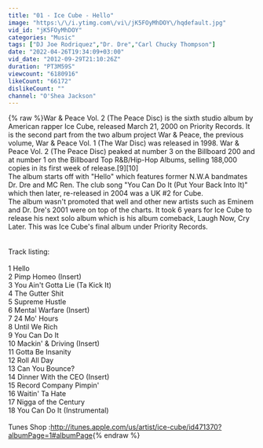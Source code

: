 ```yaml
---
title: "01 - Ice Cube - Hello"
image: "https:\/\/i.ytimg.com\/vi\/jK5FOyMhDOY\/hqdefault.jpg"
vid_id: "jK5FOyMhDOY"
categories: "Music"
tags: ["DJ Joe Rodriquez","Dr. Dre","Carl Chucky Thompson"]
date: "2022-04-26T19:34:09+03:00"
vid_date: "2012-09-29T21:10:26Z"
duration: "PT3M59S"
viewcount: "6180916"
likeCount: "66172"
dislikeCount: ""
channel: "O'Shea Jackson"
---
```

{% raw %}War &amp; Peace Vol. 2 (The Peace Disc) is the sixth studio album by American rapper Ice Cube, released March 21, 2000 on Priority Records. It is the second part from the two album project War &amp; Peace, the previous volume, War &amp; Peace Vol. 1 (The War Disc) was released in 1998. War &amp; Peace Vol. 2 (The Peace Disc) peaked at number 3 on the Billboard 200 and at number 1 on the Billboard Top R&amp;B/Hip-Hop Albums, selling 188,000 copies in its first week of release.[9][10]<br />The album starts off with &quot;Hello&quot; which features former N.W.A bandmates Dr. Dre and MC Ren. The club song &quot;You Can Do It (Put Your Back Into It)&quot; which then later, re-released in 2004 was a UK #2 for Cube.<br />The album wasn't promoted that well and other new artists such as Eminem and Dr. Dre's 2001 were on top of the charts. It took 6 years for Ice Cube to release his next solo album which is his album comeback, Laugh Now, Cry Later. This was Ice Cube's final album under Priority Records.<br /><br /><br />Track listing: <br /><br />1 Hello <br />2 Pimp Homeo (Insert) <br />3 You Ain't Gotta Lie (Ta Kick It) <br />4 The Gutter Shit <br />5 Supreme Hustle <br />6 Mental Warfare (Insert) <br />7 24 Mo' Hours <br />8 Until We Rich <br />9 You Can Do It <br />10 Mackin' &amp; Driving (Insert) <br />11 Gotta Be Insanity <br />12 Roll All Day <br />13 Can You Bounce? <br />14 Dinner With the CEO (Insert) <br />15 Record Company Pimpin' <br />16 Waitin' Ta Hate <br />17 Nigga of the Century <br />18 You Can Do It (Instrumental)<br /><br />Tunes Shop :<a rel="nofollow" target="blank" href="http://itunes.apple.com/us/artist/ice-cube/id471370?albumPage=1#albumPage">http://itunes.apple.com/us/artist/ice-cube/id471370?albumPage=1#albumPage</a>{% endraw %}
